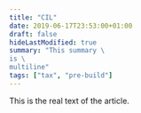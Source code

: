 ```yaml
---
title: "CIL"
date: 2019-06-17T23:53:00+01:00
draft: false
hideLastModified: true
summary: "This summary \
is \
multiline"
tags: ["tax", "pre-build"]
---
```


This is the real text of the article.
